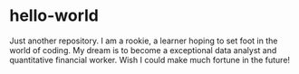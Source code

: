 # hello-world
Just another repository.
I am a rookie, a learner hoping to set foot in the world of coding. My dream is to become a exceptional data analyst and quantitative financial worker. Wish I could make much fortune in the future! 
